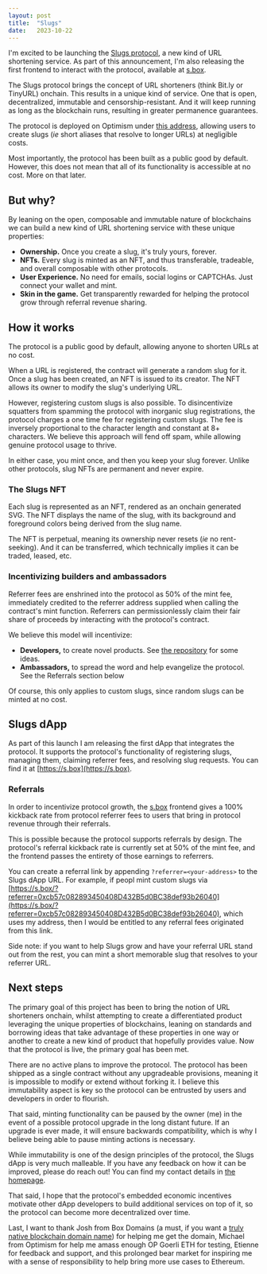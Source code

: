 ```yaml
---
layout: post
title:  "Slugs"
date:   2023-10-22
---
```


I'm excited to be launching the [Slugs protocol](https://github.com/bernatfp/slugs-protocol), a new kind of URL shortening service. As part of this announcement, I'm also releasing the first frontend to interact with the protocol, available at [s.box](https://s.box).

The Slugs protocol brings the concept of URL shorteners (think Bit.ly or TinyURL) onchain. This results in a unique kind of service. One that is open, decentralized, immutable and censorship-resistant. And it will keep running as long as the blockchain runs, resulting in greater permanence guarantees.

The protocol is deployed on Optimism under [this address](https://optimistic.etherscan.io/address/0x48fbf0b7e6bdaa9d7452feb34507b2bddb148e54), allowing users to create slugs (*ie* short aliases that resolve to longer URLs) at negligible costs.

Most importantly, the protocol has been built as a public good by default. However, this does not mean that all of its functionality is accessible at no cost. More on that later.

## But why?

By leaning on the open, composable and immutable nature of blockchains we can build a new kind of URL shortening service with these unique properties:

- **Ownership.** Once you create a slug, it's truly yours, forever.
- **NFTs.** Every slug is minted as an NFT, and thus transferable, tradeable, and overall composable with other protocols.
- **User Experience.** No need for emails, social logins or CAPTCHAs. Just connect your wallet and mint.
- **Skin in the game.** Get transparently rewarded for helping the protocol grow through referral revenue sharing.

## How it works

The protocol is a public good by default, allowing anyone to shorten URLs at no cost. 

When a URL is registered, the contract will generate a random slug for it. Once a slug has been created, an NFT is issued to its creator. The NFT allows its owner to modify the slug's underlying URL.

However, registering custom slugs is also possible. To disincentivize squatters from spamming the protocol with inorganic slug registrations, the protocol charges a one time fee for registering custom slugs. The fee is inversely proportional to the character length and constant at 8+ characters. We believe this approach will fend off spam, while allowing genuine protocol usage to thrive.

In either case, you mint once, and then you keep your slug forever. Unlike other protocols, slug NFTs are permanent and never expire.

### The Slugs NFT

Each slug is represented as an NFT, rendered as an onchain generated SVG. The NFT displays the name of the slug, with its background and foreground colors being derived from the slug name.

The NFT is perpetual, meaning its ownership never resets (*ie* no rent-seeking). And it can be transferred, which technically implies it can be traded, leased, etc.

### Incentivizing builders and ambassadors

Referrer fees are enshrined into the protocol as 50% of the mint fee, immediately credited to the referrer address supplied when calling the contract's mint function. Referrers can permissionlessly claim their fair share of proceeds by interacting with the protocol's contract. 

We believe this model will incentivize:

- **Developers,** to create novel products. See [the repository](https://github.com/bernatfp/slugs-protocol#description) for some ideas. 
- **Ambassadors,** to spread the word and help evangelize the protocol. See the Referrals section below

Of course, this only applies to custom slugs, since random slugs can be minted at no cost.

## Slugs dApp

As part of this launch I am releasing the first dApp that integrates the protocol. It supports the protocol's functionality of registering slugs, managing them, claiming referrer fees, and resolving slug requests. You can find it at [https://s.box](https://s.box).

### Referrals

In order to incentivize protocol growth, the [s.box](https://s.box) frontend gives a 100% kickback rate from protocol referrer fees to users that bring in protocol revenue through their referrals. 

This is possible because the protocol supports referrals by design. The protocol's referral kickback rate is currently set at 50% of the mint fee, and the frontend passes the entirety of those earnings to referrers.

You can create a referral link by appending `?referrer=<your-address>` to the Slugs dApp URL. For example, if peopl mint custom slugs via [https://s.box/?referrer=0xcb57c082893450408D432B5d0BC38def93b26040](https://s.box/?referrer=0xcb57c082893450408D432B5d0BC38def93b26040), which uses my address, then I would be entitled to any referral fees originated from this link.

Side note: if you want to help Slugs grow and have your referral URL stand out from the rest, you can mint a short memorable slug that resolves to your referrer URL.

## Next steps

The primary goal of this project has been to bring the notion of URL shorteners onchain, whilst attempting to create a differentiated product leveraging the unique properties of blockchains, leaning on standards and borrowing ideas that take advantage of these properties in one way or another to create a new kind of product that hopefully provides value. Now that the protocol is live, the primary goal has been met.

There are no active plans to improve the protocol. The protocol has been shipped as a single contract without any upgradeable provisions, meaning it is impossible to modify or extend without forking it. I believe this immutability aspect is key so the protocol can be entrusted by users and developers in order to flourish. 

That said, minting functionality can be paused by the owner (me) in the event of a possible protocol upgrade in the long distant future. If an upgrade is ever made, it will ensure backwards compatibility, which is why I believe being able to pause minting actions is necessary.

While immutability is one of the design principles of the protocol, the Slugs dApp is very much malleable. If you have any feedback on how it can be improved, please do reach out! You can find my contact details in [the homepage](/). 

That said, I hope that the protocol's embedded economic incentives motivate other dApp developers to build additional services on top of it, so the protocol can become more decentralized over time.

Last, I want to thank Josh from Box Domains (a must, if you want a [truly native blockchain domain name](https://www.my.box/)) for helping me get the domain, Michael from Optimism for help me amass enough OP Goerli ETH for testing, Etienne for feedback and support, and this prolonged bear market for inspiring me with a sense of responsibility to help bring more use cases to Ethereum.